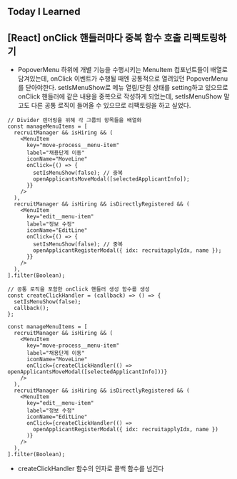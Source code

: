## Today I Learned

## [React] onClick 핸들러마다 중복 함수 호출 리팩토링하기

- PopoverMenu 하위에 개별 기능을 수행시키는 MenuItem 컴포넌트들이 배열로 담겨있는데, onClick 이벤트가 수행될 때엔 공통적으로 열려있던 PopoverMenu를 닫아야한다. setIsMenuShow로 메뉴 열림/닫힘 상태를 setting하고 있으므로 onClick 핸들러에 같은 내용을 중복으로 작성하게 되었는데, setIsMenuShow 말고도 다른 공통 로직이 들어올 수 있으므로 리팩토링을 하고 싶었다.

```tsx
// Divider 렌더링을 위해 각 그룹의 항목들을 배열화
const manageMenuItems = [
  recruitManager && isHiring && (
    <MenuItem
      key="move-process__menu-item"
      label="채용단계 이동"
      iconName="MoveLine"
      onClick={() => {
        setIsMenuShow(false); // 중복
        openApplicantsMoveModal([selectedApplicantInfo]);
      }}
    />
  ),
  recruitManager && isHiring && isDirectlyRegistered && (
    <MenuItem
      key="edit__menu-item"
      label="정보 수정"
      iconName="EditLine"
      onClick={() => {
        setIsMenuShow(false); // 중복
        openApplicantRegisterModal({ idx: recruitapplyIdx, name });
      }}
    />
  ),
].filter(Boolean);
```

```tsx
// 공통 로직을 포함한 onClick 핸들러 생성 함수를 생성
const createClickHandler = (callback) => () => {
  setIsMenuShow(false);
  callback();
};

const manageMenuItems = [
  recruitManager && isHiring && (
    <MenuItem
      key="move-process__menu-item"
      label="채용단계 이동"
      iconName="MoveLine"
      onClick={createClickHandler(() => openApplicantsMoveModal([selectedApplicantInfo]))}
    />
  ),
  recruitManager && isHiring && isDirectlyRegistered && (
    <MenuItem
      key="edit__menu-item"
      label="정보 수정"
      iconName="EditLine"
      onClick={createClickHandler(() =>
        openApplicantRegisterModal({ idx: recruitapplyIdx, name })
      )}
    />
  ),
].filter(Boolean);
```

- createClickHandler 함수의 인자로 콜백 함수를 넘긴다
